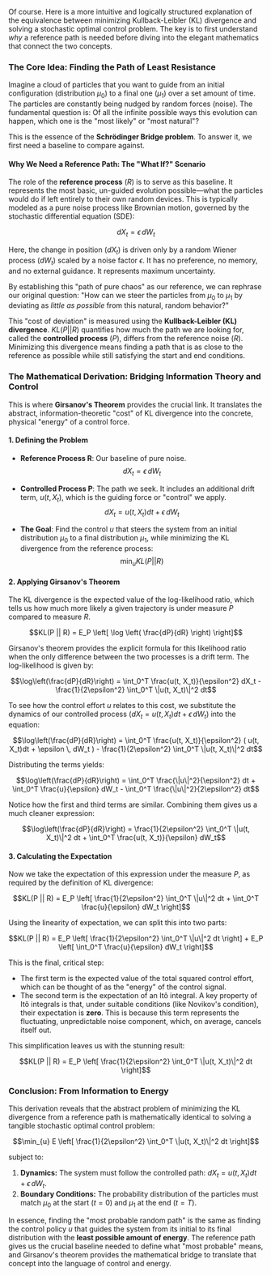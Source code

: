 Of course. Here is a more intuitive and logically structured explanation of the equivalence between minimizing Kullback-Leibler (KL) divergence and solving a stochastic optimal control problem. The key is to first understand *why* a reference path is needed before diving into the elegant mathematics that connect the two concepts.

### The Core Idea: Finding the Path of Least Resistance

Imagine a cloud of particles that you want to guide from an initial configuration (distribution $\mu_0$) to a final one ($\mu_1$) over a set amount of time. The particles are constantly being nudged by random forces (noise). The fundamental question is: Of all the infinite possible ways this evolution can happen, which one is the "most likely" or "most natural"?

This is the essence of the **Schrödinger Bridge problem**. To answer it, we first need a baseline to compare against.

#### Why We Need a Reference Path: The "What If?" Scenario

The role of the **reference process** ($R$) is to serve as this baseline. It represents the most basic, un-guided evolution possible—what the particles would do if left entirely to their own random devices. This is typically modeled as a pure noise process like Brownian motion, governed by the stochastic differential equation (SDE):

$$dX_t = \epsilon \, dW_t$$

Here, the change in position ($dX_t$) is driven only by a random Wiener process ($dW_t$) scaled by a noise factor $\epsilon$. It has no preference, no memory, and no external guidance. It represents maximum uncertainty.

By establishing this "path of pure chaos" as our reference, we can rephrase our original question: "How can we steer the particles from $\mu_0$ to $\mu_1$ by deviating as *little as possible* from this natural, random behavior?"

This "cost of deviation" is measured using the **Kullback-Leibler (KL) divergence**. $KL(P || R)$ quantifies how much the path we are looking for, called the **controlled process** ($P$), differs from the reference noise ($R$). Minimizing this divergence means finding a path that is as close to the reference as possible while still satisfying the start and end conditions.

### The Mathematical Derivation: Bridging Information Theory and Control

This is where **Girsanov's Theorem** provides the crucial link. It translates the abstract, information-theoretic "cost" of KL divergence into the concrete, physical "energy" of a control force.

#### 1. Defining the Problem

*   **Reference Process R**: Our baseline of pure noise.
    $$dX_t = \epsilon \, dW_t$$

*   **Controlled Process P**: The path we seek. It includes an additional drift term, $u(t, X_t)$, which is the guiding force or "control" we apply.
    $$dX_t = u(t, X_t)dt + \epsilon \, dW_t$$

*   **The Goal**: Find the control $u$ that steers the system from an initial distribution $\mu_0$ to a final distribution $\mu_1$, while minimizing the KL divergence from the reference process:
    $$\min_{u} KL(P || R)$$

#### 2. Applying Girsanov's Theorem

The KL divergence is the expected value of the log-likelihood ratio, which tells us how much more likely a given trajectory is under measure $P$ compared to measure $R$.

$$KL(P || R) = E_P \left[ \log \left( \frac{dP}{dR} \right) \right]$$

Girsanov's theorem provides the explicit formula for this likelihood ratio when the only difference between the two processes is a drift term. The log-likelihood is given by:

$$\log\left(\frac{dP}{dR}\right) = \int_0^T \frac{u(t, X_t)}{\epsilon^2} dX_t - \frac{1}{2\epsilon^2} \int_0^T \|u(t, X_t)\|^2 dt$$

To see how the control effort $u$ relates to this cost, we substitute the dynamics of our controlled process ($dX_t = u(t, X_t)dt + \epsilon \, dW_t$) into the equation:

$$\log\left(\frac{dP}{dR}\right) = \int_0^T \frac{u(t, X_t)}{\epsilon^2} ( u(t, X_t)dt + \epsilon \, dW_t ) - \frac{1}{2\epsilon^2} \int_0^T \|u(t, X_t)\|^2 dt$$

Distributing the terms yields:

$$\log\left(\frac{dP}{dR}\right) = \int_0^T \frac{\|u\|^2}{\epsilon^2} dt + \int_0^T \frac{u}{\epsilon} dW_t - \int_0^T \frac{\|u\|^2}{2\epsilon^2} dt$$

Notice how the first and third terms are similar. Combining them gives us a much cleaner expression:

$$\log\left(\frac{dP}{dR}\right) = \frac{1}{2\epsilon^2} \int_0^T \|u(t, X_t)\|^2 dt + \int_0^T \frac{u(t, X_t)}{\epsilon} dW_t$$

#### 3. Calculating the Expectation

Now we take the expectation of this expression under the measure $P$, as required by the definition of KL divergence:

$$KL(P || R) = E_P \left[ \frac{1}{2\epsilon^2} \int_0^T \|u\|^2 dt + \int_0^T \frac{u}{\epsilon} dW_t \right]$$

Using the linearity of expectation, we can split this into two parts:

$$KL(P || R) = E_P \left[ \frac{1}{2\epsilon^2} \int_0^T \|u\|^2 dt \right] + E_P \left[ \int_0^T \frac{u}{\epsilon} dW_t \right]$$

This is the final, critical step:
*   The first term is the expected value of the total squared control effort, which can be thought of as the "energy" of the control signal.
*   The second term is the expectation of an Itô integral. A key property of Itô integrals is that, under suitable conditions (like Novikov's condition), their expectation is **zero**. This is because this term represents the fluctuating, unpredictable noise component, which, on average, cancels itself out.

This simplification leaves us with the stunning result:

$$KL(P || R) = E_P \left[ \frac{1}{2\epsilon^2} \int_0^T \|u(t, X_t)\|^2 dt \right]$$

### Conclusion: From Information to Energy

This derivation reveals that the abstract problem of minimizing the KL divergence from a reference path is mathematically identical to solving a tangible stochastic optimal control problem:

$$\min_{u} E \left[ \frac{1}{2\epsilon^2} \int_0^T \|u(t, X_t)\|^2 dt \right]$$

subject to:
1.  **Dynamics:** The system must follow the controlled path: $dX_t = u(t, X_t)dt + \epsilon \, dW_t$.
2.  **Boundary Conditions:** The probability distribution of the particles must match $\mu_0$ at the start ($t=0$) and $\mu_1$ at the end ($t=T$).

In essence, finding the "most probable random path" is the same as finding the control policy $u$ that guides the system from its initial to its final distribution with the **least possible amount of energy**. The reference path gives us the crucial baseline needed to define what "most probable" means, and Girsanov's theorem provides the mathematical bridge to translate that concept into the language of control and energy.